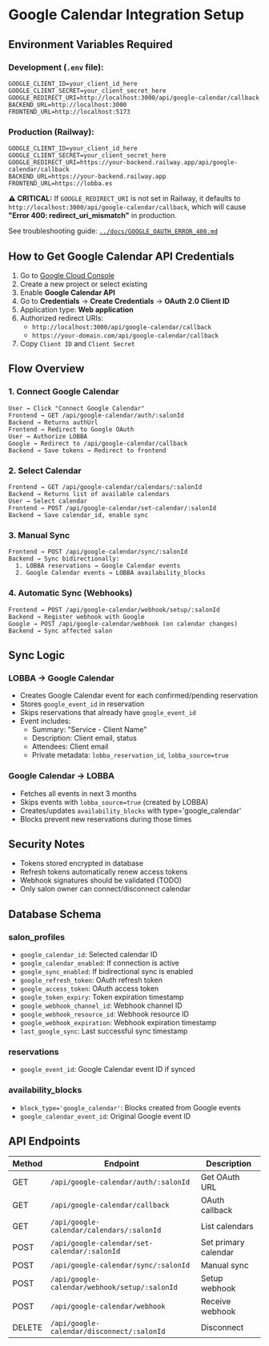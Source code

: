 # Google Calendar Integration Setup

## Environment Variables Required

### Development (`.env` file):

```env
GOOGLE_CLIENT_ID=your_client_id_here
GOOGLE_CLIENT_SECRET=your_client_secret_here
GOOGLE_REDIRECT_URI=http://localhost:3000/api/google-calendar/callback
BACKEND_URL=http://localhost:3000
FRONTEND_URL=http://localhost:5173
```

### Production (Railway):

```env
GOOGLE_CLIENT_ID=your_client_id_here
GOOGLE_CLIENT_SECRET=your_client_secret_here
GOOGLE_REDIRECT_URI=https://your-backend.railway.app/api/google-calendar/callback
BACKEND_URL=https://your-backend.railway.app
FRONTEND_URL=https://lobba.es
```

**⚠️ CRITICAL:** If `GOOGLE_REDIRECT_URI` is not set in Railway, it defaults to `http://localhost:3000/api/google-calendar/callback`, which will cause **"Error 400: redirect_uri_mismatch"** in production.

See troubleshooting guide: [`../docs/GOOGLE_OAUTH_ERROR_400.md`](../docs/GOOGLE_OAUTH_ERROR_400.md)

## How to Get Google Calendar API Credentials

1. Go to [Google Cloud Console](https://console.cloud.google.com/)
2. Create a new project or select existing
3. Enable **Google Calendar API**
4. Go to **Credentials** → **Create Credentials** → **OAuth 2.0 Client ID**
5. Application type: **Web application**
6. Authorized redirect URIs:
   - `http://localhost:3000/api/google-calendar/callback`
   - `https://your-domain.com/api/google-calendar/callback`
7. Copy `Client ID` and `Client Secret`

## Flow Overview

### 1. Connect Google Calendar
```
User → Click "Connect Google Calendar"
Frontend → GET /api/google-calendar/auth/:salonId
Backend → Returns authUrl
Frontend → Redirect to Google OAuth
User → Authorize LOBBA
Google → Redirect to /api/google-calendar/callback
Backend → Save tokens → Redirect to frontend
```

### 2. Select Calendar
```
Frontend → GET /api/google-calendar/calendars/:salonId
Backend → Returns list of available calendars
User → Select calendar
Frontend → POST /api/google-calendar/set-calendar/:salonId
Backend → Save calendar_id, enable sync
```

### 3. Manual Sync
```
Frontend → POST /api/google-calendar/sync/:salonId
Backend → Sync bidirectionally:
  1. LOBBA reservations → Google Calendar events
  2. Google Calendar events → LOBBA availability_blocks
```

### 4. Automatic Sync (Webhooks)
```
Frontend → POST /api/google-calendar/webhook/setup/:salonId
Backend → Register webhook with Google
Google → POST /api/google-calendar/webhook (on calendar changes)
Backend → Sync affected salon
```

## Sync Logic

### LOBBA → Google Calendar
- Creates Google Calendar event for each confirmed/pending reservation
- Stores `google_event_id` in reservation
- Skips reservations that already have `google_event_id`
- Event includes:
  - Summary: "Service - Client Name"
  - Description: Client email, status
  - Attendees: Client email
  - Private metadata: `lobba_reservation_id`, `lobba_source=true`

### Google Calendar → LOBBA
- Fetches all events in next 3 months
- Skips events with `lobba_source=true` (created by LOBBA)
- Creates/updates `availability_blocks` with type='google_calendar'
- Blocks prevent new reservations during those times

## Security Notes

- Tokens stored encrypted in database
- Refresh tokens automatically renew access tokens
- Webhook signatures should be validated (TODO)
- Only salon owner can connect/disconnect calendar

## Database Schema

### salon_profiles
- `google_calendar_id`: Selected calendar ID
- `google_calendar_enabled`: If connection is active
- `google_sync_enabled`: If bidirectional sync is enabled
- `google_refresh_token`: OAuth refresh token
- `google_access_token`: OAuth access token
- `google_token_expiry`: Token expiration timestamp
- `google_webhook_channel_id`: Webhook channel ID
- `google_webhook_resource_id`: Webhook resource ID
- `google_webhook_expiration`: Webhook expiration timestamp
- `last_google_sync`: Last successful sync timestamp

### reservations
- `google_event_id`: Google Calendar event ID if synced

### availability_blocks
- `block_type='google_calendar'`: Blocks created from Google events
- `google_calendar_event_id`: Original Google event ID

## API Endpoints

| Method | Endpoint | Description |
|--------|----------|-------------|
| GET | `/api/google-calendar/auth/:salonId` | Get OAuth URL |
| GET | `/api/google-calendar/callback` | OAuth callback |
| GET | `/api/google-calendar/calendars/:salonId` | List calendars |
| POST | `/api/google-calendar/set-calendar/:salonId` | Set primary calendar |
| POST | `/api/google-calendar/sync/:salonId` | Manual sync |
| POST | `/api/google-calendar/webhook/setup/:salonId` | Setup webhook |
| POST | `/api/google-calendar/webhook` | Receive webhook |
| DELETE | `/api/google-calendar/disconnect/:salonId` | Disconnect |
